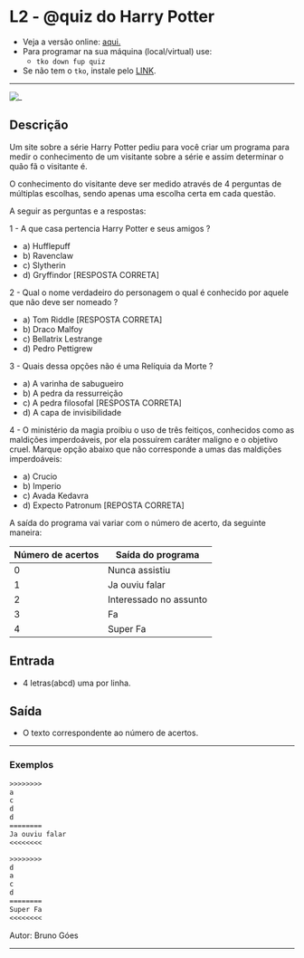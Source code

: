 # L2 - @quiz do Harry Potter

- Veja a versão online: [aqui.](https://github.com/qxcodefup/arcade/blob/master/base/quiz/Readme.md)
- Para programar na sua máquina (local/virtual) use:
  - `tko down fup quiz`
- Se não tem o `tko`, instale pelo [LINK](https://github.com/senapk/tko#tko).

---

![_](https://raw.githubusercontent.com/qxcodefup/arcade/master/base/quiz/cover.jpg)

## Descrição

Um site sobre a série Harry Potter pediu para você criar um programa para medir o conhecimento de um visitante sobre a série e assim determinar o quão fã o visitante é.

O conhecimento do visitante deve ser medido através de 4 perguntas de múltiplas escolhas, sendo apenas uma escolha certa em cada questão.

A seguir as perguntas e a respostas:

1 - A que casa pertencia Harry Potter e seus amigos ?

- a) Hufflepuff  
- b) Ravenclaw  
- c) Slytherin  
- d) Gryffindor \[RESPOSTA CORRETA\]  

2 - Qual o nome verdadeiro do personagem o qual é conhecido por aquele que não deve ser nomeado ?

- a) Tom Riddle \[RESPOSTA CORRETA\]  
- b) Draco Malfoy  
- c) Bellatrix Lestrange  
- d) Pedro Pettigrew  

3 - Quais dessa opções não é uma Relíquia da Morte ?

- a) A varinha de sabugueiro  
- b) A pedra da ressurreição  
- c) A pedra filosofal \[RESPOSTA CORRETA\]  
- d) A capa de invisibilidade  

4 - O ministério da magia  proibiu o uso de três feitiços, conhecidos como as maldições imperdoáveis, por ela possuírem caráter maligno e o objetivo cruel. Marque opção abaixo que não corresponde a umas das maldições imperdoáveis:

- a) Crucio  
- b) Imperio  
- c) Avada Kedavra  
- d) Expecto Patronum \[REPOSTA CORRETA\]  

A saída do programa vai variar com o número de acerto, da seguinte maneira:

Número de acertos | Saída do programa
------------------|------------------
0               | Nunca assistiu
1             | Ja ouviu falar
2               | Interessado no assunto
3               | Fa
4               | Super Fa

## Entrada

- 4 letras(abcd) uma por linha.

## Saída

- O texto correspondente ao número de acertos.

---

### Exemplos

``` txt
>>>>>>>>
a
c
d
d
========
Ja ouviu falar
<<<<<<<<

>>>>>>>>
d
a
c
d
========
Super Fa
<<<<<<<<
```

Autor: Bruno Góes

---
